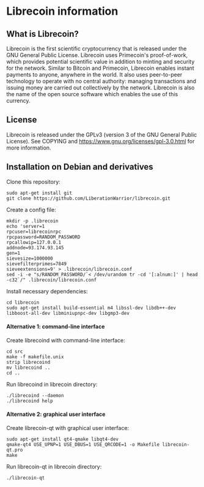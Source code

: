 Librecoin information
=====================

What is Librecoin?
------------------

Librecoin is the first scientific cryptocurrency that is released under the GNU
General Public License. Librecoin uses Primecoin's proof-of-work, which
provides potential scientific value in addition to minting and security for the
network. Similar to Bitcoin and Primecoin, Librecoin enables instant payments
to anyone, anywhere in the world. It also uses peer-to-peer technology to
operate with no central authority: managing transactions and issuing money are
carried out collectively by the network. Librecoin is also the name of the open
source software which enables the use of this currency.

License
-------

Librecoin is released under the GPLv3 (version 3 of the GNU General Public
License). See COPYING and https://www.gnu.org/licenses/gpl-3.0.html for more
information.

Installation on Debian and derivatives
--------------------------------------

Clone this repository:

    sudo apt-get install git
    git clone https://github.com/LiberationWarrior/librecoin.git

Create a config file:

    mkdir -p .librecoin
    echo 'server=1
    rpcuser=librecoinrpc
    rpcpassword=RANDOM_PASSWORD
    rpcallowip=127.0.0.1
    addnode=93.174.93.145
    gen=1
    sievesize=1000000
    sievefilterprimes=7849
    sieveextensions=9' > .librecoin/librecoin.conf
    sed -i -e "s/RANDOM_PASSWORD/`< /dev/urandom tr -cd '[:alnum:]' | head -c32`/" .librecoin/librecoin.conf

Install necessary dependencies:

    cd librecoin
    sudo apt-get install build-essential m4 libssl-dev libdb++-dev libboost-all-dev libminiupnpc-dev libgmp3-dev

#### Alternative 1: command-line interface

Create librecoind with command-line interface:

    cd src
    make -f makefile.unix
    strip librecoind
    mv librecoind ..
    cd ..

Run librecoind in librecoin directory:

    ./librecoind --daemon
    ./librecoind help

#### Alternative 2: graphical user interface

Create librecoin-qt with graphical user interface:

    sudo apt-get install qt4-qmake libqt4-dev
    qmake-qt4 USE_UPNP=1 USE_DBUS=1 USE_QRCODE=1 -o Makefile librecoin-qt.pro
    make

Run librecoin-qt in librecoin directory:

    ./librecoin-qt
